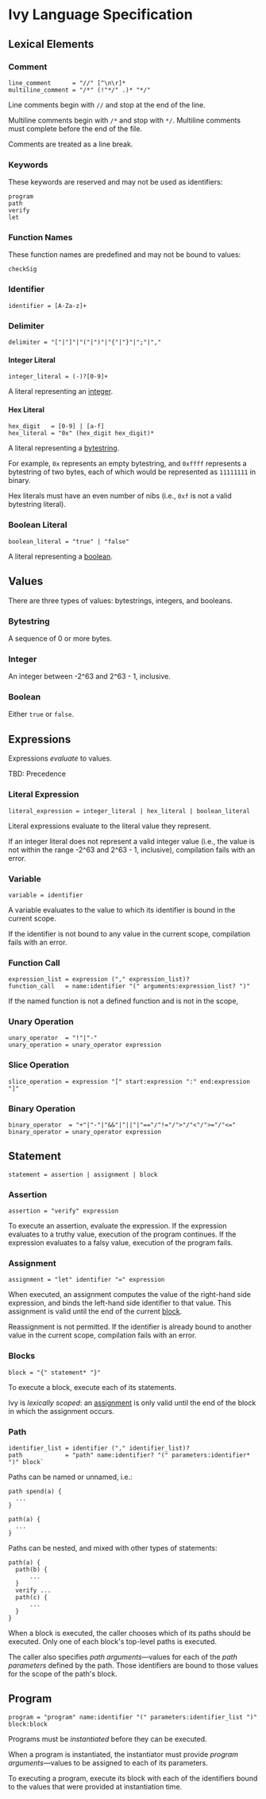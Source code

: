 # Ivy Language Specification

## Lexical Elements

### Comment

```
line_comment      = "//" [^\n\r]*
multiline_comment = "/*" (!"*/" .)* "*/"
```

Line comments begin with `//` and stop at the end of the line.

Multiline comments begin with `/*` and stop with `*/`. Multiline comments must complete before the end of the file.

Comments are treated as a line break.

### Keywords

These keywords are reserved and may not be used as identifiers:

```
program
path
verify
let
```

### Function Names

These function names are predefined and may not be bound to values:

```
checkSig
```

### Identifier

```
identifier = [A-Za-z]+
```

### Delimiter

```
delimiter = "["|"]"|"("|")"|"{"|"}"|";"|","
```

#### Integer Literal

```
integer_literal = (-)?[0-9]+
```

A literal representing an [integer](#bytestring).

#### Hex Literal

```
hex_digit   = [0-9] | [a-f]
hex_literal = "0x" (hex_digit hex_digit)*
```

A literal representing a [bytestring](#bytestring).

For example, `0x` represents an empty bytestring, and `0xffff` represents a bytestring of two bytes, each of which would be represented as `11111111` in binary.

Hex literals must have an even number of nibs (i.e., `0xf` is not a valid bytestring literal).

### Boolean Literal

`boolean_literal = "true" | "false"`

A literal representing a [boolean](#boolean).

## Values

There are three types of values: bytestrings, integers, and booleans.

### Bytestring

A sequence of 0 or more bytes.

### Integer

An integer between -2^63 and 2^63 - 1, inclusive.

### Boolean

Either `true` or `false`.

## Expressions

Expressions _evaluate_ to values.

TBD: Precedence

### Literal Expression

`literal_expression = integer_literal | hex_literal | boolean_literal`

Literal expressions evaluate to the literal value they represent.

If an integer literal does not represent a valid integer value (i.e., the value is not within the range -2^63 and 2^63 - 1, inclusive), compilation fails with an error.

### Variable

```
variable = identifier
```

A variable evaluates to the value to which its identifier is bound in the current scope.

If the identifier is not bound to any value in the current scope, compilation fails with an error.

### Function Call

```
expression_list = expression ("," expression_list)?
function_call   = name:identifier "(" arguments:expression_list? ")"
```

If the named function is not a defined function and is not in the scope, 

### Unary Operation

```
unary_operator  = "!"|"-"
unary_operation = unary_operator expression
```

### Slice Operation

```
slice_operation = expression "[" start:expression ":" end:expression "]"
```

### Binary Operation

```
binary_operator  = "+"|"-"|"&&"|"||"|"=="/"!="/">"/"<"/">="/"<="
binary_operator = unary_operator expression
```

## Statement

`statement = assertion | assignment | block`

### Assertion

`assertion = "verify" expression`

To execute an assertion, evaluate the expression. If the expression evaluates to a truthy value, execution of the program continues. If the expression evaluates to a falsy value, execution of the program fails.

### Assignment

`assignment = "let" identifier "=" expression`

When executed, an assignment computes the value of the right-hand side expression, and binds the left-hand side identifier to that value. This assignment is valid until the end of the current [block](#block).

Reassignment is not permitted. If the identifier is already bound to another value in the current scope, compilation fails with an error.

### Blocks

`block = "{" statement* "}"`

To execute a block, execute each of its statements.

Ivy is _lexically scoped_: an [assignment](#assignment) is only valid until the end of the block in which the assignment occurs.

### Path

```
identifier_list = identifier ("," identifier_list)?
path            = "path" name:identifier? "(" parameters:identifier* ")" block`
```

Paths can be named or unnamed, i.e.:

```
path spend(a) {
  ...
}
```

```
path(a) {
  ...
}
```

Paths can be nested, and mixed with other types of statements:

```
path(a) {
  path(b) {
      ...
  }
  verify ...
  path(c) {
      ...
  }
}
```

When a block is executed, the caller chooses which of its paths should be executed. Only one of each block's top-level paths is executed.

The caller also specifies _path arguments_—values for each of the _path parameters_ defined by the path. Those identifiers are bound to those values for the scope of the path's block.

## Program

```
program = "program" name:identifier "(" parameters:identifier_list ")" block:block
```

Programs must be _instantiated_ before they can be executed.

When a program is instantiated, the instantiator must provide _program arguments_—values to be assigned to each of its parameters. 

To executing a program, execute its block with each of the identifiers bound to the values that were provided at instantiation time.


